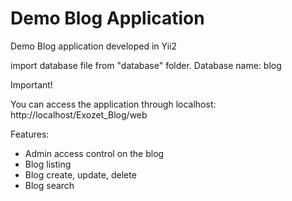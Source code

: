 # Demo Blog Application

Demo Blog application developed in Yii2

import database file from "database" folder.
Database name: blog


Important!

You can access the application through localhost: http://localhost/Exozet_Blog/web

Features:
 - Admin access control on the blog
 - Blog listing
 - Blog create, update, delete
 - Blog search
